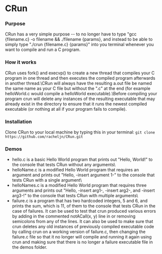 # CRun

### Purpose
CRun has a very simple purpose -- to no longer have to type "gcc {filename.c} -o filename && ./filename {params}, and instead to be able to simply type "./crun {filename.c} {params}" into you terminal whenever you want to compile and run a C program.

### How it works
CRun uses fork() and execvp() to create a new thread that compiles your C program in one thread and then executes the compiled program afterwards in another thread.\\CRun will always have the resulting a.out file be named the same name as your C file but without the ".c" at the end (for example helloWorld.c would compile a helloWorld executable).\\Before compiling your program crun will delete any instances of the resulting executable that may already exist in the directory to ensure that it runs the newest compiled executable (or nothing at all if your program fails to compile). 

### Installation
Clone CRun to your local machine by typing this in your terminal: ```git clone https://github.com/racheljn/CRun.git```

### Demos
* hello.c is a basic Hello World program that prints out "Hello, World!" to the console that tests CRun without any arguments\
* helloName.c is a modified Hello World program that requires an argument and prints out "Hello, -insert argument 1-" to the console that tests CRun with a single argument\
* helloNames.c is a modified Hello World program that requires three arguments and prints out "Hello, -insert arg1-, -insert arg2-, and -insert arg3-!" to the console that tests CRun with multiple arguments\
* failure.c is a program that has two hardcoded integers, 5 and 6, and prints the sum, which is 11, of them to the console that tests CRun in the case of failures. It can be used to test that crun produced various errors by adding in the commented notACall(x, y) line in or removing semicolons from any of the lines. It can also be used to make sure that crun deletes any old instances of previously compiled executable code by calling crun on a working version of failure.c, then changing the failure.c file so that it no longer will compile and running it again using crun and making sure that there is no longer a failure executable file in the demos folder.
